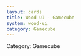 ```yaml
---
layout: cards
title: Wood UI - Gamecube
system: wood-ui
category: Gamecube
---
```

<div class="alert alert-secondary mb-4"><span class="i18n innerHTML-category">Category: </span><span class="i18n innerHTML-cat-Gamecube">Gamecube</span></div>
